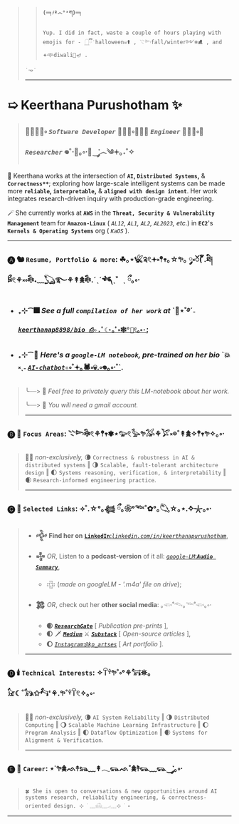 > > #### `(═╕҂º෴°ˣཀ)═╕`
> > ```
> > Yup. I did in fact, waste a couple of hours playing with emojis for - 𓉸ྀི݁ halloween☠️⚰️ , 𓇢𓆸fall/winter༻❄️⛸️ , and 𖥔𖥸diwali🪷🪔 .
> > ```
> `˙𐃷˙`
> 
> ---
# ➯ Keerthana Purushotham ✨
> ### 🧛‍♀️🧞‍♀️༚ *`Software Developer`* 🧚🏼‍♀️༚🧝🏽‍♀️ *`Engineer`* 🧙🏽‍♀️༚🔮 *`Researcher`* 𖦹˚⋅🧟｡༚⋅🦇‿་༘෴༄𖥔｡˖˚✧
> 
 🧹 Keerthana works at the intersection of **`AI`, `Distributed Systems`,** & **`Correctness**`**; exploring how large-scale intelligent systems can be made more **`reliable`, `interpretable`,** & **`aligned with design intent`**. Her work integrates research-driven inquiry with production-grade engineering.

 🪄 She currently works at **`AWS`** in the **`Threat, Security & Vulnerability Management`** team for **`Amazon-Linux`** ( *`AL12`, `AL1`, `AL2`, `AL2023`, etc.*) in **`EC2`**'s **`Kernels & Operating Systems`** org ( *`KaOS`* ).
 
---
### 🅐 🐿️ **`Resume, Portfolio & more`:** ☘︎｡⋆𓆤༉𓏲𖥔༝𖤣𖥧｡☆𖧧｡ ༘༝ၴ( ၴႅၴ.ཐི༏ཋྀ𓏲⚘༝༚𓇗˖﹏𓆏࿐⚘↟𖠰𓇗.ˊˎˊ𓆈ˎ゛ˎ ྀ｡༚⋅
- ### ₊⊹⁀🎆 *See a full **`compilation of her work`** at* \`🧨⋆˚࿔ˊ˗ [*`keerthanap8898/bio ⎙`*`✧.ﾟ☾⋆｡ﾟ༝🕸️°👻𓏲｡༚⋅`](https://github.com/keerthanap8898/bio#-links);
- ### ₊⊹⁀🎇 *Here's a **`google-LM notebook`**, pre-trained on her bio* \`💥༝ˎ˗ [*`AI-chatbot`*`⚛`༚˚𖥔｡🕷༝💀.༚𖦹｡༚⋅˚`](https://notebooklm.google.com/notebook/fe2125af-e6e0-4815-8181-041b267e3b8b?artifactId=133e9897-8c8b-4dcf-89e3-a0a0da965655). 
>   ╰┈┈> 🦃 *Feel free to privately query this LM-notebook about her work.*
>     
>   ╰┈┈> 🥧 *You will need a gmail account.*
> 
> ---
### 🅑 🧣 **`Focus Areas`**: 𓇢𓆸𓇗𓏲⚘𖤣𖥧✾⋆𓅰𓏲𓅭𖧧𓅮⚘𓅯༝𖡼˚↟𖠰✧𖤣𖥧𖧧✧｡༚⋅
> 🍁🍂 *non-exclusively,* 🌘 `Correctness & robustness in AI & distributed systems`  ‖  🌗 `Scalable, fault-tolerant architecture design`  ‖  🌓 `Systems reasoning, verification, & interpretability`  ‖  🌒 `Research-informed engineering practice`.
> 
> ---
### 🅒 🎃 **`Selected Links`**: ⟢˚.☆°｡𓆉 ྀ｡❀°𓆝˚✿°｡𓆡☆｡⋆.݁݁✧𓇼｡༚⋅
> - **𒅒 Find her on** [**`LinkedIn`**:*`linkedin.com/in/keerthanapurushotham`*](https://linkedin.com/in/keerthanapurushotham),
> 
> - **𒈔** *OR*, Listen to a **podcast-version** of it all: [*`google-LM`*:***`Audio Summary`***](https://drive.google.com/file/d/1TIv9bmw2HRo9JkZyHOzG4XH6CTmgmjTd/view),
>   - 𒇫 (*made on googleLM - '.m4a' file on drive*);
> - **𒄆** *OR*, check out her **other social media**: ｡𓆟˚𓆞｡𓆝˚𓆟｡༚⋅
>   - **🌒** [***`ResearchGate`***](https://www.researchgate.net/profile/Keerthana-Purushotham) [ *Publication pre-prints* ],
>   - **🌓** 🗡️ ***[`Medium`](https://medium.com/@keerthanapurushotham)*** ⚔️ ***[`Substack`](https://substack.com/@keerthanapurushotham)*** [ *Open-source articles* ],
>   - **🌔** [*`Instagram`*:*`@kp_artses`*](https://instagram.com/kp_artses) [ *Art portfolio* ].
> ---
### 🅓 🕯️ **`Technical Interests`**: ✧𓋼𓍊𖧧˚༚°⚘𓃙𖤓｡𓃠☾˚𓃥✩𓃚'⚘.𖧧˚𓍊𓋼𓏲✧｡༚⋅
> 🍁🍂 *non-exclusively,* 🌘 `AI System Reliability`  ‖   🌗 `Distributed Computing`  ‖   🌖 `Scalable Machine Learning Infrastructure`  ‖   🌔 `Program Analysis`  ‖  🌓 `Dataflow Optimization`  ‖   🌒 `Systems for Alignment & Verification`.
> 
> ---
### 🅔 🎿 **`Career`**: ⋆˙𖧧𖠰ᨒ↟𓃬﹏↟𓂃𓃮ᨒ˚𖠰࣪↟𓃮﹏𓃮‿་༘｡༚⋅
> ```
> 🍀 She is open to conversations & new opportunities around AI systems research, reliability engineering, & correctness-oriented design. ⊹ ࣪ ﹏𓊝﹏𓂁﹏⊹ ࣪ ˖
> ```
---


